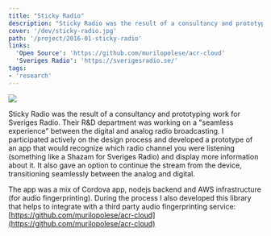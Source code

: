 ```yaml
---
title: "Sticky Radio"
description: "Sticky Radio was the result of a consultancy and prototyping work for Sveriges Radio Ressearch and Development department."
cover: '/dev/sticky-radio.jpg'
path: '/project/2016-01-sticky-radio'
links:
  'Open Source': 'https://github.com/murilopolese/acr-cloud'
  'Sveriges Radio': 'https://sverigesradio.se/'
tags:
- 'research'
---
```


![](./dev/sticky-radio.jpg)

Sticky Radio was the result of a consultancy and prototyping work for Sveriges Radio. Their R&D department was working on a "seamless experience" between the digital and analog radio broadcasting. I participated actively on the design process and developed a prototype of an app that would recognize which radio channel you were listening (something like a Shazam for Sveriges Radio) and display more information about it. It also gave an option to continue the stream from the device, transitioning seamlessly between the analog and digital.

The app was a mix of Cordova app, nodejs backend and AWS infrastructure (for audio fingerprinting). During the process I also developed this library that helps to integrate with a third party audio fingerprinting service: [https://github.com/murilopolese/acr-cloud](https://github.com/murilopolese/acr-cloud)
